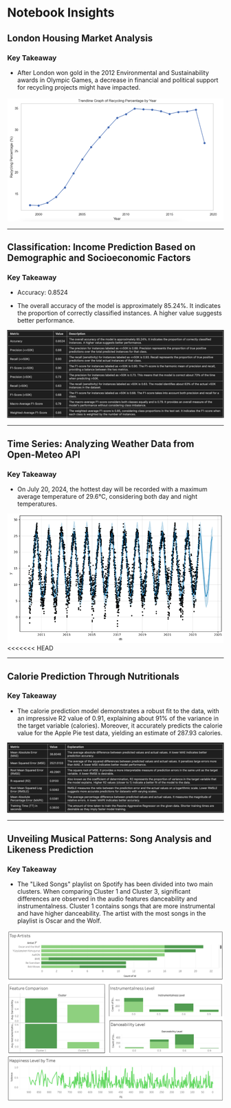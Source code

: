 # Notebook Insights

## London Housing Market Analysis

### Key Takeaway

- After London won gold in the 2012 Environmental and Sustainability awards in Olympic Games, a decrease in financial and political support for recycling projects might have impacted.

![Image Name](assets/image/recycling_by_year.png)

***

## Classification: Income Prediction Based on Demographic and Socioeconomic Factors

### Key Takeaway

- Accuracy: 0.8524

- The overall accuracy of the model is approximately 85.24%. It indicates the proportion of correctly classified instances. A higher value suggests better performance.

![Image Name](assets/image/classification.png)

***

## Time Series: Analyzing Weather Data from Open-Meteo API

### Key Takeaway

- On July 20, 2024, the hottest day will be recorded with a maximum average temperature of 29.6°C, considering both day and night temperatures.

![Image Name](assets/image/time_series.png)
<<<<<<< HEAD

***

## Calorie Prediction Through Nutritionals

### Key Takeaway

- The calorie prediction model demonstrates a robust fit to the data, with an impressive R2 value of 0.91, explaining about 91% of the variance in the target variable (calories). Moreover, it accurately predicts the calorie value for the Apple Pie test data, yielding an estimate of 287.93 calories.

![Image Name](assets/image/regression.png)

***

## Unveiling Musical Patterns: Song Analysis and Likeness Prediction

### Key Takeaway

- The "Liked Songs" playlist on Spotify has been divided into two main clusters. When comparing Cluster 1 and Cluster 3, significant differences are observed in the audio features danceability and instrumentalness. Cluster 1 contains songs that are more instrumental and have higher danceability. The artist with the most songs in the playlist is Oscar and the Wolf.

![Image Name](assets/image/spotify_clustering.png)